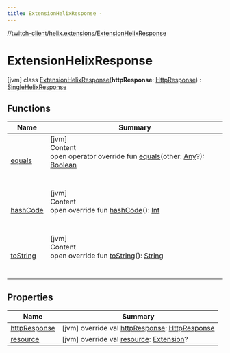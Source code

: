 ```yaml
---
title: ExtensionHelixResponse -
---
```

//[twitch-client](../../index.md)/[helix.extensions](../index.md)/[ExtensionHelixResponse](index.md)



# ExtensionHelixResponse  
 [jvm] class [ExtensionHelixResponse](index.md)(**httpResponse**: [HttpResponse]()) : [SingleHelixResponse](../../helix.http.model/-single-helix-response/index.md)   


## Functions  
  
|  Name|  Summary| 
|---|---|
| [equals](https://kotlinlang.org/api/latest/jvm/stdlib/kotlin/-any/equals.html)| [jvm]  <br>Content  <br>open operator override fun [equals](https://kotlinlang.org/api/latest/jvm/stdlib/kotlin/-any/equals.html)(other: [Any](https://kotlinlang.org/api/latest/jvm/stdlib/kotlin/-any/index.html)?): [Boolean](https://kotlinlang.org/api/latest/jvm/stdlib/kotlin/-boolean/index.html)  <br><br><br>
| [hashCode](https://kotlinlang.org/api/latest/jvm/stdlib/kotlin/-any/hash-code.html)| [jvm]  <br>Content  <br>open override fun [hashCode](https://kotlinlang.org/api/latest/jvm/stdlib/kotlin/-any/hash-code.html)(): [Int](https://kotlinlang.org/api/latest/jvm/stdlib/kotlin/-int/index.html)  <br><br><br>
| [toString](https://kotlinlang.org/api/latest/jvm/stdlib/kotlin/-any/to-string.html)| [jvm]  <br>Content  <br>open override fun [toString](https://kotlinlang.org/api/latest/jvm/stdlib/kotlin/-any/to-string.html)(): [String](https://kotlinlang.org/api/latest/jvm/stdlib/kotlin/-string/index.html)  <br><br><br>


## Properties  
  
|  Name|  Summary| 
|---|---|
| [httpResponse](index.md#helix.extensions/ExtensionHelixResponse/httpResponse/#/PointingToDeclaration/)|  [jvm] override val [httpResponse](index.md#helix.extensions/ExtensionHelixResponse/httpResponse/#/PointingToDeclaration/): [HttpResponse]()   <br>
| [resource](index.md#helix.extensions/ExtensionHelixResponse/resource/#/PointingToDeclaration/)|  [jvm] override val [resource](index.md#helix.extensions/ExtensionHelixResponse/resource/#/PointingToDeclaration/): [Extension](../../helix.extensions.model/-extension/index.md)?   <br>

